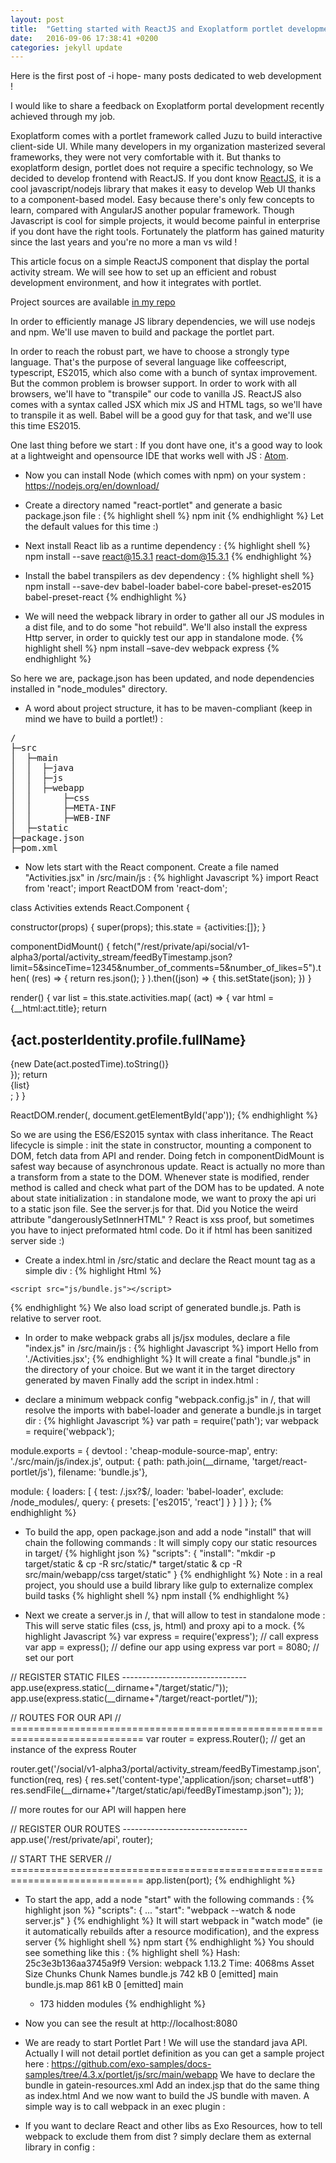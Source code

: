 ```yaml
---
layout: post
title:  "Getting started with ReactJS and Exoplatform portlet development"
date:   2016-09-06 17:38:41 +0200
categories: jekyll update
---
```


Here is the first post of -i hope- many posts dedicated to web development !

I would like to share a feedback on Exoplatform portal development recently achieved through my job.

Exoplatform comes with a portlet framework called Juzu to build interactive client-side UI. While many developers in my organization masterized several frameworks, they were not very comfortable with it. But thanks to exoplatform design, portlet does not require a specific technology, so We decided to develop frontend with ReactJS.
If you dont know <a href="https://facebook.github.io/react/">ReactJS</a>, it is a cool javascript/nodejs library that makes it easy to develop Web UI thanks to a component-based model. Easy because there's only few concepts to learn, compared with AngularJS another popular framework.
Though Javascript is cool for simple projects, it would become painful in enterprise if you dont have the right tools. Fortunately the platform has gained maturity since the last years and you're no more a man vs wild !

This article focus on a simple ReactJS component that display the portal activity stream. We will see how to set up an efficient and robust development environment, and how it integrates with portlet.

Project sources are available <a href="https://github.com/gpicavet/react-portlet">in my repo</a>


In order to efficiently manage JS library dependencies, we will use nodejs and npm. We'll use maven to build and package the portlet part.

In order to reach the robust part, we have to choose a strongly type language. That's the purpose of several language like coffeescript, typescript, ES2015, which also come with a bunch of syntax improvement. But the common problem is browser support. In order to work with all browsers, we'll have to "transpile" our code to vanilla JS. ReactJS also comes with a syntax called JSX which mix JS and HTML tags, so we'll have to transpile it as well. Babel will be a good guy for that task, and we'll use this time ES2015.

One last thing before we start : If you dont have one, it's a good way to look at a lightweight and opensource IDE that works well with JS : <a href="https://atom.io/">Atom</a>.

* Now you can install Node (which comes with npm) on your system : https://nodejs.org/en/download/

* Create a directory named "react-portlet" and generate a basic package.json file :
{% highlight shell %}
npm init
{% endhighlight %}
Let the default values for this time :)

* Next install React lib as a runtime dependency :
{% highlight shell %}
npm install --save react@15.3.1 react-dom@15.3.1
{% endhighlight %}

* Install the babel transpilers as dev dependency :
{% highlight shell %}
npm install --save-dev babel-loader babel-core babel-preset-es2015 babel-preset-react
{% endhighlight %}

* We will need the webpack library in order to gather all our JS modules in a dist file, and to do some "hot rebuild".
We'll also install the express Http server, in order to quickly test our app in standalone mode.
{% highlight shell %}
npm install –save-dev webpack express
{% endhighlight %}

So here we are, package.json has been updated, and node dependencies installed in "node_modules" directory.

* A word about project structure, it has to be maven-compliant (keep in mind we have to build a portlet!) :
<pre>
/
├─src
│  ├─main
│  │  ├─java
│  │  ├─js
│  │  ├─webapp
│  │      ├─css
│  │      ├─META-INF
│  │      ├─WEB-INF
│  ├─static
├─package.json
├─pom.xml
</pre>

* Now lets start with the React component. Create a file named "Activities.jsx" in /src/main/js :
{% highlight Javascript %}
import React from 'react';
import ReactDOM from 'react-dom';

class Activities extends React.Component {

  constructor(props) {
    super(props);
    this.state = {activities:[]};
  }

  componentDidMount() {
    fetch("/rest/private/api/social/v1-alpha3/portal/activity_stream/feedByTimestamp.json?limit=5&sinceTime=12345&number_of_comments=5&number_of_likes=5").then(
      (res) => {
        return res.json();
      }
    ).then((json) => {
       this.setState(json);
    })
  }

  render() {
    var list = this.state.activities.map( (act) => {
      var html = {__html:act.title};
      return <div key={act.id} className="item-container">
              <div className="item">
                <div className="header">
                  <h2>{act.posterIdentity.profile.fullName}</h2>
                  <date>{new Date(act.postedTime).toString()}</date>
                </div>
                <div dangerouslySetInnerHTML={html}/>
              </div>
             </div>
    });
    return <div>{list}</div>;
  }
}

ReactDOM.render(<Activities/>, document.getElementById('app'));
{% endhighlight %}

So we are using the ES6/ES2015 syntax with class inheritance. The React lifecycle is simple : init the state in constructor, mounting a component to DOM, fetch data from API and render.
Doing fetch in componentDidMount is safest way because of asynchronous update.
React is actually no more than a transform from a state to the DOM. Whenever state is modified, render method is called and check what part of the DOM has to be updated.
A note about state initialization : in standalone mode, we want to proxy the api uri to a static json file. See the server.js for that.
Did you Notice the weird attribute "dangerouslySetInnerHTML" ? React is xss proof, but sometimes you have to inject preformated html code. Do it if html has been sanitized server side :)

* Create a index.html in /src/static and declare the React mount tag as a simple div :
{% highlight Html %}
<!doctype html>
<html>
  <head>
    <meta charset="UTF-8">
    <link rel="stylesheet" href="/css/main.css">
  </head>
  <body>
    <div id="app"></div>

    <script src="js/bundle.js"></script>
  </body>
</html>
{% endhighlight %}
We also load script of generated bundle.js. Path is relative to server root.

* In order to make webpack grabs all js/jsx modules, declare a file "index.js" in /src/main/js  :
{% highlight Javascript %}
import Hello from './Activities.jsx';
{% endhighlight %}
It will create a final "bundle.js" in the directory of your choice. But we want it in the target directory generated by maven
Finally add the script in index.html :

* declare a minimum webpack config "webpack.config.js" in /, that will resolve the imports with babel-loader and generate a bundle.js in target dir :
{% highlight Javascript %}
var path = require('path');
var webpack = require('webpack');

module.exports = {
  devtool : 'cheap-module-source-map',
  entry: './src/main/js/index.js',
  output: { path: path.join(__dirname, 'target/react-portlet/js'),
	    filename: 'bundle.js'},

  module: {
    loaders: [
      {
        test: /.jsx?$/,
        loader: 'babel-loader',
        exclude: /node_modules/,
        query: {
          presets: ['es2015', 'react']
        }
      }
    ]
  }
};
{% endhighlight %}

* To build the app, open package.json and add a node "install" that will chain the following commands :
It will simply copy our static resources in target/
{% highlight json %}
"scripts": {
  "install": "mkdir -p target/static & cp -R src/static/* target/static & cp -R src/main/webapp/css target/static"
}
{% endhighlight %}
Note : in a real project, you should use a build library like gulp to externalize complex build tasks
{% highlight shell %}
npm install
{% endhighlight %}

* Next we create a server.js in /, that will allow to test in standalone mode :
This will serve static files (css, js, html) and proxy api to a mock.
{% highlight Javascript %}
var express    = require('express');        // call express
var app        = express();                 // define our app using express
var port       = 8080;  			      // set our port

// REGISTER STATIC FILES -------------------------------
app.use(express.static(__dirname+"/target/static/"));
app.use(express.static(__dirname+"/target/react-portlet/"));

// ROUTES FOR OUR API
// =============================================================================
var router = express.Router();              // get an instance of the express Router

router.get('/social/v1-alpha3/portal/activity_stream/feedByTimestamp.json', function(req, res) {
    res.set('content-type','application/json; charset=utf8')
    res.sendFile(__dirname+"/target/static/api/feedByTimestamp.json");
});

// more routes for our API will happen here

// REGISTER OUR ROUTES -------------------------------
app.use('/rest/private/api', router);

// START THE SERVER
// =============================================================================
app.listen(port);
{% endhighlight %}

* To start the app, add a node "start" with the following commands :
{% highlight json %}
"scripts": {
  ...
  "start": "webpack --watch & node server.js"
}
{% endhighlight %}
It will start webpack in "watch mode" (ie it automatically rebuilds after a resource modification), and the express server
{% highlight shell %}
npm start
{% endhighlight %}
You should see something like this :
{% highlight shell %}
Hash: 25c3e3b136aa3745a9f9
Version: webpack 1.13.2
Time: 4068ms
        Asset    Size  Chunks             Chunk Names
    bundle.js  742 kB       0  [emitted]  main
bundle.js.map  861 kB       0  [emitted]  main
    + 173 hidden modules
{% endhighlight %}

* Now you can see the result at http://localhost:8080


* We are ready to start Portlet Part ! We will use the standard java API. Actually I will not detail portlet definition as you can get a sample project here : https://github.com/exo-samples/docs-samples/tree/4.3.x/portlet/js/src/main/webapp
We have to declare the bundle in gatein-resources.xml
Add an index.jsp that do the same thing as index.html
And we now want to build the JS bundle with maven. A simple way is to call webpack in an exec plugin :


* If you want to declare React and other libs as Exo Resources, how to tell webpack to exclude them from dist ? simply declare them as external library in config :
